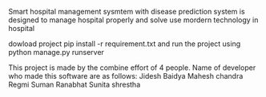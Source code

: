 Smart hospital management sysmtem with disease prediction system is designed to manage hospital properly and solve use mordern technology in hospital

dowload project 
pip install -r requirement.txt
and run the project using
python manage.py runserver


This project is made by the combine effort of 4 people.
Name of developer who made this software are as follows:
Jidesh Baidya
Mahesh chandra Regmi
Suman Ranabhat
Sunita shrestha
